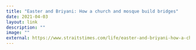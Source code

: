 ```yaml
---
title: "Easter and Briyani: How a church and mosque build bridges"
date: 2021-04-03
layout: link
description: ""
image: ""
external: https://www.straitstimes.com/life/easter-and-briyani-how-a-church-and-mosque-build-bridges-not-walls-to-stem-youth-self
---
```

